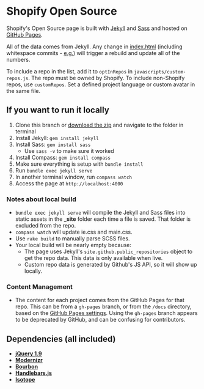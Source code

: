 Shopify Open Source
=====================

Shopify's Open Source page is built with [Jekyll](http://jekyllrb.com/) and [Sass](http://sass-lang.com/) and hosted on [GitHub Pages](http://pages.github.com/).

All of the data comes from Jekyll. Any change in [index.html](https://github.com/Shopify/shopify.github.com/blob/master/index.html) (including whitespace commits - [e.g.](https://github.com/Shopify/shopify.github.com/commit/818fd9aeb05d9120c41a9af08819b4f191b4e76f)) will trigger a rebuild and update all of the numbers.

To include a repo in the list, add it to `optInRepos` in `javascripts/custom-repos.js`. The repo must be owned by Shopify. To include non-Shopify repos, use `customRepos`. Set a defined project language or custom avatar in the same file.

If you want to run it locally
--
1. Clone this branch or [download the zip](https://codeload.github.com/Shopify/shopify.github.com/zip/master) and navigate to the folder in terminal
2. Install Jekyll: `gem install jekyll`
3. Install Sass: `gem install sass`
    * Use `sass -v` to make sure it worked
4. Install Compass: `gem install compass`
5. Make sure everything is setup with `bundle install`
6. Run `bundle exec jekyll serve`
7. In another terminal window, run `compass watch`
8. Access the page at `http://localhost:4000`

### Notes about local build
- `bundle exec jekyll serve` will compile the Jekyll and Sass files into static assets in the **_site** folder each time a file is saved. That folder is excluded from the repo.
- `compass watch` will update ie.css and main.css.
- Use `rake build` to manually parse SCSS files.
- Your local build will be nearly empty because:
  - The page uses Jekyll's `site.github.public_repositories` object to get the repo data. This data is only available when live.
  - Custom repo data is generated by Github's JS API, so it will show up locally.

### Content Management
- The content for each project comes from the GitHub Pages for that repo.
This can be from a `gh-pages` branch, or from the `/docs` directory, based on the [GitHub Pages settings].
Using the `gh-pages` branch appears to be deprecated by GitHub, and can be confusing for contributors.

[GitHub Pages settings]: https://help.github.com/en/github/working-with-github-pages/configuring-a-publishing-source-for-your-github-pages-site

Dependencies (all included)
--
- **[jQuery 1.9](https://ajax.googleapis.com/ajax/libs/jquery/1.9.1/jquery.min.js)**
- **[Modernizr](http://modernizr.com/)**
- **[Bourbon](http://bourbon.io/)**
- **[Handlebars.js](http://handlebarsjs.com/)**
- **[Isotope](http://isotope.metafizzy.co/)**

